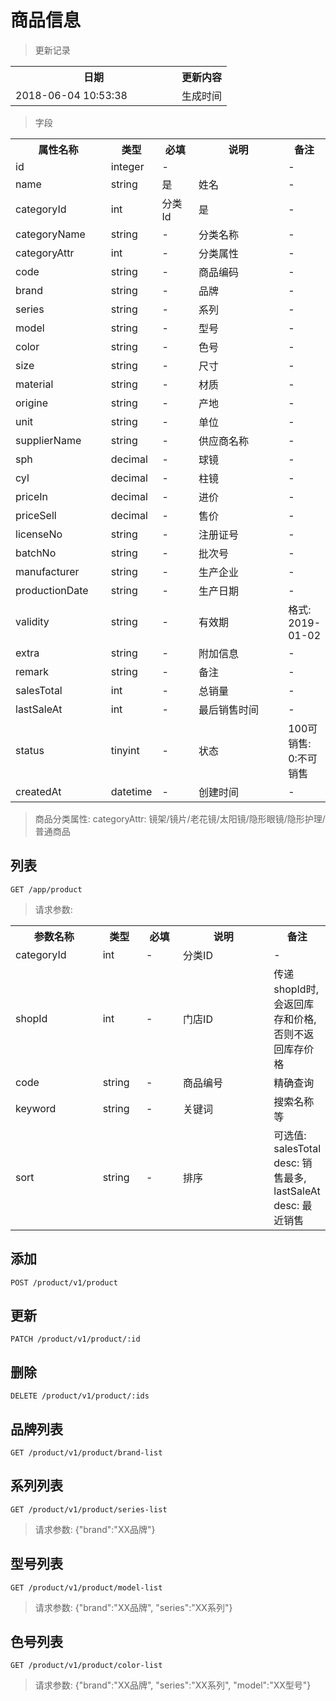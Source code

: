 # 商品信息

> 更新记录

<table>
    <tr>
        <th style="width:250px;">日期</th>
        <th>更新内容</th>
    </tr>
    <tr>
        <td>2018-06-04 10:53:38</td>
        <td>生成时间</td>
    </tr>
</table>

> 字段

<table>
    <tr>
        <th style="width:150px;">属性名称</th>
        <th style="width:60px;">类型</th>
        <th style="width:60px;">必填</th>
        <th style="width:200px;">说明</th>
        <th>备注</th>
    </tr>
    <tr>
        <td>id</td>
        <td>integer</td>
        <td>-</td>
        <td></td>
        <td>-</td>
    </tr>
    <tr>
        <td>name</td>
        <td>string</td>
        <td>是</td>
        <td>姓名</td>
        <td>-</td>
    </tr>
    <tr>
        <td>categoryId</td>
        <td>int</td>
        <td>分类Id</td>
        <td>是</td>
        <td>-</td>
    </tr>
    <tr>
        <td>categoryName</td>
        <td>string</td>
        <td>-</td>
        <td>分类名称</td>
        <td>-</td>
    </tr>
    <tr>
        <td>categoryAttr</td>
        <td>int</td>
        <td>-</td>
        <td>分类属性</td>
        <td>-</td>
    </tr>
    <tr>
        <td>code</td>
        <td>string</td>
        <td>-</td>
        <td>商品编码</td>
        <td>-</td>
    </tr>
    <tr>
        <td>brand</td>
        <td>string</td>
        <td>-</td>
        <td>品牌</td>
        <td>-</td>
    </tr>
    <tr>
        <td>series</td>
        <td>string</td>
        <td>-</td>
        <td>系列</td>
        <td>-</td>
    </tr>
    <tr>
        <td>model</td>
        <td>string</td>
        <td>-</td>
        <td>型号</td>
        <td>-</td>
    </tr>
    <tr>
        <td>color</td>
        <td>string</td>
        <td>-</td>
        <td>色号</td>
        <td>-</td>
    </tr>
    <tr>
        <td>size</td>
        <td>string</td>
        <td>-</td>
        <td>尺寸</td>
        <td>-</td>
    </tr>
    <tr>
        <td>material</td>
        <td>string</td>
        <td>-</td>
        <td>材质</td>
        <td>-</td>
    </tr>
    <tr>
        <td>origine</td>
        <td>string</td>
        <td>-</td>
        <td>产地</td>
        <td>-</td>
    </tr>
    <tr>
        <td>unit</td>
        <td>string</td>
        <td>-</td>
        <td>单位</td>
        <td>-</td>
    </tr>
    <tr>
        <td>supplierName</td>
        <td>string</td>
        <td>-</td>
        <td>供应商名称</td>
        <td>-</td>
    </tr>
    <tr>
        <td>sph</td>
        <td>decimal</td>
        <td>-</td>
        <td>球镜</td>
        <td>-</td>
    </tr>
    <tr>
        <td>cyl</td>
        <td>decimal</td>
        <td>-</td>
        <td>柱镜</td>
        <td>-</td>
    </tr>
    <tr>
        <td>priceIn</td>
        <td>decimal</td>
        <td>-</td>
        <td>进价</td>
        <td>-</td>
    </tr>
    <tr>
        <td>priceSell</td>
        <td>decimal</td>
        <td>-</td>
        <td>售价</td>
        <td>-</td>
    </tr>
    <tr>
        <td>licenseNo</td>
        <td>string</td>
        <td>-</td>
        <td>注册证号</td>
        <td>-</td>
    </tr>
    <tr>
        <td>batchNo</td>
        <td>string</td>
        <td>-</td>
        <td>批次号</td>
        <td>-</td>
    </tr>
    <tr>
        <td>manufacturer</td>
        <td>string</td>
        <td>-</td>
        <td>生产企业</td>
        <td>-</td>
    </tr>
    <tr>
        <td>productionDate</td>
        <td>string</td>
        <td>-</td>
        <td>生产日期</td>
        <td>-</td>
    </tr>
    <tr>
        <td>validity</td>
        <td>string</td>
        <td>-</td>
        <td>有效期</td>
        <td>格式: 2019-01-02</td>
    </tr>
    <tr>
        <td>extra</td>
        <td>string</td>
        <td>-</td>
        <td>附加信息</td>
        <td>-</td>
    </tr>
    <tr>
        <td>remark</td>
        <td>string</td>
        <td>-</td>
        <td>备注</td>
        <td>-</td>
    </tr>
    <tr>
        <td>salesTotal</td>
        <td>int</td>
        <td>-</td>
        <td>总销量</td>
        <td>-</td>
    </tr>
    <tr>
        <td>lastSaleAt</td>
        <td>int</td>
        <td>-</td>
        <td>最后销售时间</td>
        <td>-</td>
    </tr>    
    <tr>
        <td>status</td>
        <td>tinyint</td>
        <td>-</td>
        <td>状态</td>
        <td>100可销售: 0:不可销售</td>
    </tr>    
    <tr>
        <td>createdAt</td>
        <td>datetime</td>
        <td>-</td>
        <td>创建时间</td>
        <td>-</td>
    </tr>
</table>

> 商品分类属性: categoryAttr: 镜架/镜片/老花镜/太阳镜/隐形眼镜/隐形护理/普通商品

## 列表

```
GET /app/product
```

>请求参数:

<table>
    <tr>
        <th style="width:150px;">参数名称</th>
        <th style="width:60px;">类型</th>
        <th style="width:60px;">必填</th>
        <th style="width:200px;">说明</th>
        <th>备注</th>
    </tr>    
    <tr>
        <td>categoryId</td>
        <td>int</td>
        <td>-</td>
        <td>分类ID</td>
        <td>-</td>
    </tr>
    <tr>
        <td>shopId</td>
        <td>int</td>
        <td>-</td>
        <td>门店ID</td>
        <td>传递shopId时, 会返回库存和价格, 否则不返回库存价格</td>
    </tr>
    <tr>
        <td>code</td>
        <td>string</td>
        <td>-</td>
        <td>商品编号</td>
        <td>精确查询</td>
    </tr>
    <tr>
        <td>keyword</td>
        <td>string</td>
        <td>-</td>
        <td>关键词</td>
        <td>搜索名称等</td>
    </tr>
    <tr>
        <td>sort</td>
        <td>string</td>
        <td>-</td>
        <td>排序</td>
        <td>可选值: salesTotal desc: 销售最多, lastSaleAt desc: 最近销售</td>
    </tr>
</table>


## 添加

```
POST /product/v1/product
```

## 更新

```
PATCH /product/v1/product/:id
```

## 删除

```
DELETE /product/v1/product/:ids
```

## 品牌列表

```
GET /product/v1/product/brand-list
```

## 系列列表

```
GET /product/v1/product/series-list
```

> 请求参数: {"brand":"XX品牌"}

## 型号列表

```
GET /product/v1/product/model-list
```

> 请求参数: {"brand":"XX品牌", "series":"XX系列"}

## 色号列表

```
GET /product/v1/product/color-list
```

> 请求参数: {"brand":"XX品牌", "series":"XX系列", "model":"XX型号"}